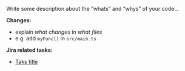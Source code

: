 Write some description about the “whats” and “whys” of your code...

**Changes:**
- explain *what changes* in *what files*
- e.g. add `myFunc()` in `src/main.ts`

**Jira related tasks:**
- [Taks title](https://test.test)

